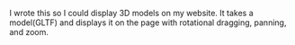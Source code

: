I wrote this so I could display 3D models on my website. It takes a model(GLTF) and displays it on the page with rotational dragging, panning, and zoom.
